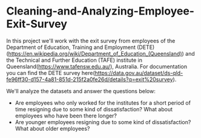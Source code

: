 # Cleaning-and-Analyzing-Employee-Exit-Survey
In this project we'll work with the exit survey from employees of the Department of Education, Training and Employment (DETE)(https://en.wikipedia.org/wiki/Department_of_Education_(Queensland)) and the Technical and Further Education (TAFE) institute in Queensland(https://www.tafensw.edu.au/), Australia. For documentation you can find the DETE survey here(https://data.gov.au/dataset/ds-qld-fe96ff30-d157-4a81-851d-215f2a0fe26d/details?q=exit%20survey).

We'll analyze the datasets and answer the questions below:

* Are employees who only worked for the institutes for a short period of time resigning due to some kind of dissatisfaction? What about employees who have been there longer?
* Are younger employees resigning due to some kind of dissatisfaction? What about older employees?
